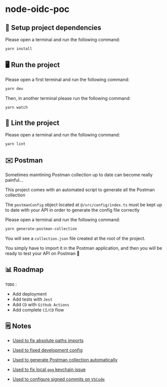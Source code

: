 # node-oidc-poc

## 🧰 Setup project dependencies

Please open a terminal and run the following command:

```bash
yarn install
```

## 🖥 Run the project

Please open a first terminal and run the following command:

```bash
yarn dev
```

Then, in another terminal please run the following command:

```bash
yarn watch
```

## 🎨 Lint the project

Please open a terminal and run the following command:

```bash
yarn lint
```

## ✉️ Postman

Sometimes maintining Postman collection up to date can become really painful...

This project comes with an automated script to generate all the Postman collection

The `postmanConfig` object located at `@/src/config/index.ts` must be kept up to date with your API in order to generate the config file correctly

Please open a terminal and run the following command:

```bash
yarn generate-postman-collection
```

You will see a `collection.json` file created at the root of the project.

You simply have to import it in the Postman application, and then you will be ready to test your API on Postman 🚀

## 📊 Roadmap

`TODO` :

- Add deployment
- Add tests with `Jest`
- Add `CD` with `Github Actions`
- Add complete `CI/CD` flow

## 🗒 Notes

- [Used to fix absolute paths imports](https://dev.to/dotorimook/using-absolute-path-import-with-typescript-babel-nodemon-in-your-node-project-ha7#comment-h6p0)

- [Used to fixed development config](https://stackoverflow.com/questions/62092769/ts-node-dev-doesnt-apply-changes-in-auto-reload)

- [Used to generate Postman collection automatically](https://siddharth-lakhara.medium.com/generate-postman-collections-using-node-js-68fcf425d823)

- [Used to fix local `gpg` keychain issue](https://stackoverflow.com/questions/39780452/prevent-gpg-password-prompt-on-mac)

- [Used to configure signed commits on `VSCode`](https://dev.to/devmount/signed-git-commits-in-vs-code-36do#:~:text=Set%20up%20VS%20Code,Enables%20commit%20signing%20with%20GPG%E2%80%9D.&text=And%20that%27s%20it!,integration%20and%20sign%20your%20work.)

